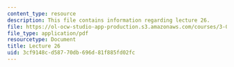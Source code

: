 ```yaml
---
content_type: resource
description: This file contains information regarding lecture 26.
file: https://ol-ocw-studio-app-production.s3.amazonaws.com/courses/3-024-electronic-optical-and-magnetic-properties-of-materials-spring-2013/3cf9148cd58770db696d81f885fd02fc_MIT3_024S13_2012lec26.pdf
file_type: application/pdf
resourcetype: Document
title: Lecture 26
uid: 3cf9148c-d587-70db-696d-81f885fd02fc
---
```

